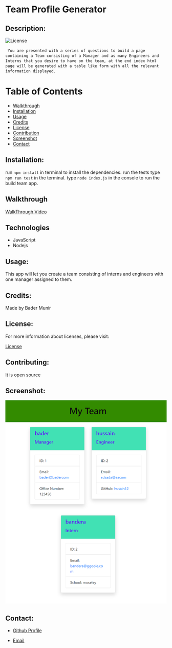 # Team Profile Generator

  
  ## Description:

  ![License](https://img.shields.io/badge/License-MIT-blue.svg "License Badge")

     You are presented with a series of questions to build a page containing a Team consisting of a Manager and as many Engineers and Interns that you desire to have on the team, at the end index html page will be generated with a table like form with all the relevant information displayed.

  # Table of Contents

  - [Walkthrough](#walkthrough)
  - [Installation](#installation)
  - [Usage](#usage)
  - [Credits](#credits)
  - [License](#license)
  - [Contribution](#contributing)
  - [Screenshot](#screenshot)
  - [Contact](#contacts)

  
  ## Installation:

  run ```npm install``` in terminal to install the dependencies. 
  run the tests type ```npm run test``` in the terminal.
  type ```node index.js``` in the console to run the build team app.

  ## Walkthrough
  [WalkThrough Video](https://youtu.be/cHCxy72qJY0)
  
  ## Technologies
  - JavaScript
  - Nodejs

  ## Usage:

  This app will let you create a team consisting of interns and engineers with one manager assigned to them.


  ## Credits:

  Made by Bader Munir


  ## License:

  For more information about licenses, please visit:

  [License](https://opensource.org/licenses/MIT)


  ## Contributing:
  
  It is open source

  ## Screenshot:

  ![Screen Shot](./src/teamgenerator.png)

  
  ## Contact:

  - [Github Profile](https://github.com/XBaderM)

  - [Email](bader.munir18@googlemail.com)
  
 

